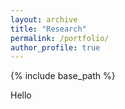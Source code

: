 ```yaml
---
layout: archive
title: "Research"
permalink: /portfolio/
author_profile: true
---
```


{% include base_path %}

Hello
